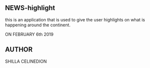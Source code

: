 ## NEWS-highlight

this is an application that is used to give the user highlights on what is happening around the continent.

ON FEBRUARY 6th 2019

## AUTHOR
 SHILLA CELINEDION
